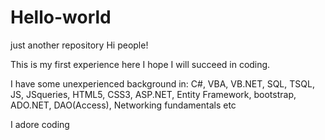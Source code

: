 # Hello-world
just another repository
Hi people!

This is my first experience here
I hope I will succeed in coding.

I have some unexperienced background in:
C#, VBA, VB.NET, SQL, TSQL, JS, JSqueries, HTML5, CSS3, ASP.NET, Entity Framework, bootstrap, ADO.NET, DAO(Access), Networking fundamentals etc

I adore coding
